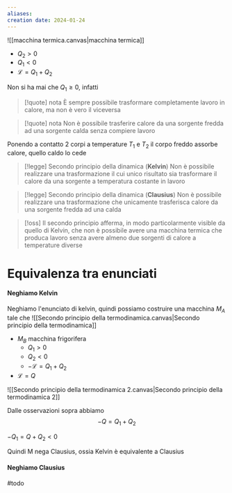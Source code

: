 ```yaml
---
aliases: 
creation date: 2024-01-24
---
```


![[macchina termica.canvas|macchina termica]]

- $Q_{2} > 0$ 
- $Q_{1} < 0$
- $\mathcal{L} = Q_{1} + Q_{2}$

Non si ha mai che $Q_{1} \geq 0$, infatti

>[!quote] nota
>È sempre possibile trasformare completamente lavoro in calore, ma non è vero il viceversa

>[!quote] nota
>Non è possibile trasferire calore da una sorgente fredda ad una sorgente calda senza compiere lavoro

Ponendo a contatto 2 corpi a temperature $T_{1}$ e $T_{2}$ il corpo freddo assorbe calore, quello caldo lo cede


>[!legge] Secondo principio della dinamica (**Kelvin**)
>Non è possibile realizzare una trasformazione il cui unico risultato sia trasformare il calore da una sorgente a temperatura costante in lavoro

>[!legge] Secondo principio della dinamica (**Clausius**)
>Non è possibile realizzare una trasformazione che unicamente trasferisca calore da una sorgente fredda ad una calda

>[!oss]
>Il secondo principio afferma, in modo particolarmente visible da quello di Kelvin, che non è possibile avere una macchina termica che produca lavoro senza avere almeno due sorgenti di calore a temperature diverse

# Equivalenza tra enunciati
#### Neghiamo Kelvin
Neghiamo l'enunciato di kelvin, quindi possiamo costruire una macchina $M_{A}$ tale che
![[Secondo principio della termodinamica.canvas|Secondo principio della termodinamica]]

- $M_{B}$ macchina frigorifera
	- $Q_{1} > 0$
	- $Q_{2} < 0$
	- $-\mathcal{L} = Q_{1} + Q_{2}$
- $\mathcal{L}=Q$

![[Secondo principio della termodinamica 2.canvas|Secondo principio della termodinamica 2]]


Dalle osservazioni sopra abbiamo
$$ -Q = Q_{1} + Q_{2} $$

$-Q_{1} = Q + Q_{2} < 0$

Quindi M nega Clausius, ossia Kelvin è equivalente a Clausius

#### Neghiamo Clausius
#todo 


